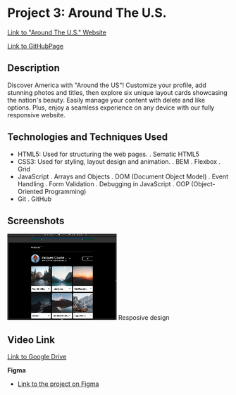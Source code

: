 # Project 3: Around The U.S.

[Link to "Around The U.S." Website](https://sawsimonlinn.github.io/se_project_aroundtheus/)

[Link to GitHubPage](https://github.com/SawSimonLinn/se_project_aroundtheus)

## Description

Discover America with "Around the US"! Customize your profile, add stunning photos and titles, then explore six unique layout cards showcasing the nation's beauty. Easily manage your content with delete and like options. Plus, enjoy a seamless experience on any device with our fully responsive website.

## Technologies and Techniques Used

- HTML5: Used for structuring the web pages.
  . Sematic HTML5
- CSS3: Used for styling, layout design and animation.
  . BEM
  . Flexbox
  . Grid
- JavaScript
  . Arrays and Objects
  . DOM (Document Object Model)
  . Event Handling
  . Form Validation
  . Debugging in JavaScript
  . OOP (Object-Oriented Programming)
- Git
  . GitHub

## Screenshots

![Screenshot 1](./images/responsive_layout.gif)
Resposive design

## Video Link

[Link to Google Drive](https://drive.google.com/file/d/1CrEJpvGAuLGDMXcB7MrROz7abOmqNbjR/view?usp=drive_link)

**Figma**

- [Link to the project on Figma](https://www.figma.com/file/ii4xxsJ0ghevUOcssTlHZv/Sprint-3%3A-Around-the-US?node-id=0%3A1)
